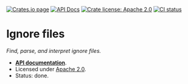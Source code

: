 [![Crates.io page](https://badgen.net/crates/v/ignore-files)](https://crates.io/crates/ignore-files)
[![API Docs](https://docs.rs/ignore-files/badge.svg)][docs]
[![Crate license: Apache 2.0](https://badgen.net/badge/license/Apache%202.0)][license]
[![CI status](https://github.com/watchexec/watchexec/actions/workflows/check.yml/badge.svg)](https://github.com/watchexec/watchexec/actions/workflows/check.yml)

# Ignore files

_Find, parse, and interpret ignore files._

- **[API documentation][docs]**.
- Licensed under [Apache 2.0][license].
- Status: done.

[docs]: https://docs.rs/ignore-files
[license]: ../../LICENSE
